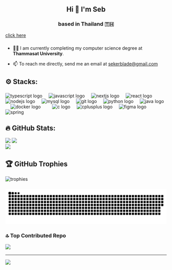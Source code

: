 <h2 align="center">Hi 👋 I'm Seb</h2>

###

<h3 align="center"> based in Thailand 🇹🇭</h4>
<a href="https://zebastian-cstu.vercel.app/" target="_blank"> click here </a>

###




- 🧑‍🏫 I am currently completing my computer science degree at **Thammasat University**.
  
- 📫 To reach me directly, send me an email at sekerblade@gmail.com





###


## ⚙️ Stacks:


###

<div align="left">
   <img src="https://cdn.jsdelivr.net/gh/devicons/devicon/icons/typescript/typescript-original.svg" height="30" alt="typescript logo"  />
  <img width="12" />
  <img src="https://cdn.jsdelivr.net/gh/devicons/devicon/icons/javascript/javascript-original.svg" height="30" alt="javascript logo"  />
   <img width="12" />
   <img src="https://skillicons.dev/icons?i=nextjs" height="30" alt="nextjs logo"  />
  <img width="12" />
  <img src="https://cdn.jsdelivr.net/gh/devicons/devicon/icons/react/react-original.svg" height="30" alt="react logo"  />
  <img width="12" />
  <img src="https://cdn.jsdelivr.net/gh/devicons/devicon/icons/nodejs/nodejs-original.svg" height="30" alt="nodejs logo"  />
  <img width="12" />
  <img src="https://cdn.jsdelivr.net/gh/devicons/devicon/icons/mysql/mysql-original.svg" height="30" alt="mysql logo"  />
  <img width="12" />
  <img src="https://cdn.jsdelivr.net/gh/devicons/devicon/icons/git/git-original.svg" height="30" alt="git logo"  />
  <img width="12" />
  <img src="https://cdn.jsdelivr.net/gh/devicons/devicon/icons/python/python-original.svg" height="30" alt="python logo"  />
  <img width="12" />
  <img src="https://cdn.jsdelivr.net/gh/devicons/devicon/icons/java/java-original.svg" height="30" alt="java logo"  />
  <img width="12" />
  <img src="https://cdn.jsdelivr.net/gh/devicons/devicon/icons/docker/docker-original.svg" height="30" alt="docker logo"  />
  <img width="12" />

  <img width="12" />
  <img src="https://cdn.jsdelivr.net/gh/devicons/devicon/icons/c/c-original.svg" height="30" alt="c logo"  />
  <img width="12" />
  <img src="https://cdn.jsdelivr.net/gh/devicons/devicon/icons/cplusplus/cplusplus-original.svg" height="30" alt="cplusplus logo"  />
  <img width="12" />
  <img src="https://cdn.jsdelivr.net/gh/devicons/devicon/icons/figma/figma-original.svg" height="30" alt="figma logo"  />
  <img width="12" />
  
 
  <img src="https://www.vectorlogo.zone/logos/springio/springio-icon.svg" alt="spring"  height="30"/> 
  <img width="12" />
  
</div>

###



###



## 🔥 GitHub Stats:
![](https://github-readme-stats.vercel.app/api/top-langs/?username=sekerblade&theme=flag-india&hide_border=false&include_all_commits=false&count_private=false&layout=compact)
![](https://github-readme-stats.vercel.app/api?username=sekerblade&theme=monokai&hide_border=false&include_all_commits=false&count_private=false)<br/>
![](https://github-readme-streak-stats.herokuapp.com/?user=sekerblade&theme=great-gatsby&hide_border=false)<br/>



###
## 🏆 GitHub Trophies
<div align="left"><img src="https://github-profile-trophy.vercel.app/?username=sekerblade&theme=radical&no-frame=true&no-bg=false&margin-w=13" height="200" alt="trophies" /></div>


###
![Snake Animation](https://raw.githubusercontent.com/sekerblade/sekerblade/output/github-contribution-grid-snake.svg)


### 🔝 Top Contributed Repo
![](https://github-contributor-stats.vercel.app/api?username=sekerblade&limit=5&theme=dark&combine_all_yearly_contributions=true)

---
[![](https://visitcount.itsvg.in/api?id=sekerblade&icon=0&color=0)](https://visitcount.itsvg.in)

<!-- Proudly created with GPRM ( https://gprm.itsvg.in ) -->
